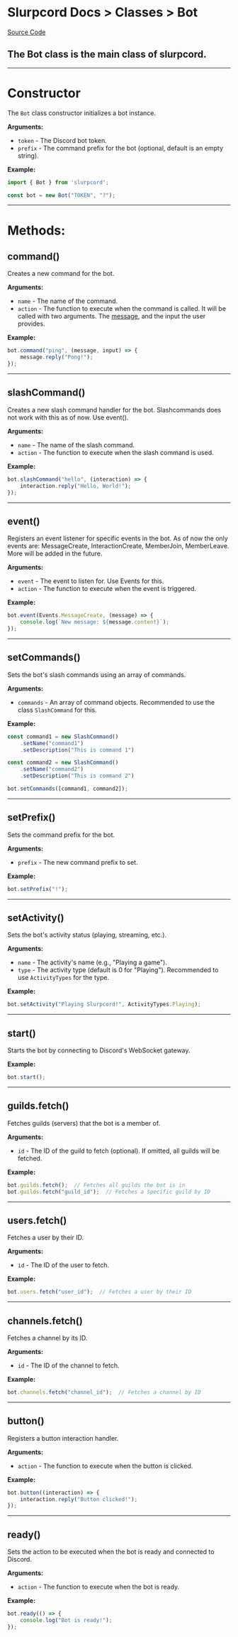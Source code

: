 # Slurpcord Docs > Classes > Bot


[Source Code](https://github.com/slurpy-films/slurpcord/tree/master/src/bot.js)

## The Bot class is the main class of slurpcord.

---

# Constructor
The `Bot` class constructor initializes a bot instance.

**Arguments:**
- `token` - The Discord bot token.
- `prefix` - The command prefix for the bot (optional, default is an empty string).

**Example:**
```javascript
import { Bot } from 'slurpcord';

const bot = new Bot("TOKEN", "?");
```

---

# Methods:

## command()
Creates a new command for the bot.

**Arguments:**
- `name` - The name of the command.
- `action` - The function to execute when the command is called. It will be called with two arguments. The [message](https://github.com/slurpy-films/slurpcord-docs/tree/master/structures/Message.md), and the input the user provides.

**Example:**
```javascript
bot.command("ping", (message, input) => {
    message.reply("Pong!");
});
```

---

## slashCommand()
Creates a new slash command handler for the bot. Slashcommands does not work with this as of now. Use event().

**Arguments:**
- `name` - The name of the slash command.
- `action` - The function to execute when the slash command is used.

**Example:**
```javascript
bot.slashCommand("hello", (interaction) => {
    interaction.reply("Hello, World!");
});
```

---

## event()
Registers an event listener for specific events in the bot. As of now the only events are: MessageCreate, InteractionCreate, MemberJoin, MemberLeave. More will be added in the future.

**Arguments:**
- `event` - The event to listen for. Use Events for this.
- `action` - The function to execute when the event is triggered.

**Example:**
```javascript
bot.event(Events.MessageCreate, (message) => {
    console.log(`New message: ${message.content}`);
});
```

---

## setCommands()
Sets the bot's slash commands using an array of commands.

**Arguments:**
- `commands` - An array of command objects. Recommended to use the class `SlashCommand` for this.

**Example:**
```javascript
const command1 = new SlashCommand()
    .setName("command1")
    .setDescription("This is command 1")

const command2 = new SlashCommand()
    .setName("command2")
    .setDescription("This is command 2")

bot.setCommands([command1, command2]);
```

---

## setPrefix()
Sets the command prefix for the bot.

**Arguments:**
- `prefix` - The new command prefix to set.

**Example:**
```javascript
bot.setPrefix("!");
```

---

## setActivity()
Sets the bot's activity status (playing, streaming, etc.).

**Arguments:**
- `name` - The activity's name (e.g., "Playing a game").
- `type` - The activity type (default is 0 for "Playing"). Recommended to use `ActivityTypes` for the type.

**Example:**
```javascript
bot.setActivity("Playing Slurpcord!", ActivityTypes.Playing);
```

---

## start()
Starts the bot by connecting to Discord's WebSocket gateway.

**Example:**
```javascript
bot.start();
```

---

## guilds.fetch()
Fetches guilds (servers) that the bot is a member of.

**Arguments:**
- `id` - The ID of the guild to fetch (optional). If omitted, all guilds will be fetched.

**Example:**
```javascript
bot.guilds.fetch();  // Fetches all guilds the bot is in
bot.guilds.fetch("guild_id");  // Fetches a specific guild by ID
```

---

## users.fetch()
Fetches a user by their ID.

**Arguments:**
- `id` - The ID of the user to fetch.

**Example:**
```javascript
bot.users.fetch("user_id");  // Fetches a user by their ID
```

---

## channels.fetch()
Fetches a channel by its ID.

**Arguments:**
- `id` - The ID of the channel to fetch.

**Example:**
```javascript
bot.channels.fetch("channel_id");  // Fetches a channel by ID
```

---

## button()
Registers a button interaction handler.

**Arguments:**
- `action` - The function to execute when the button is clicked.

**Example:**
```javascript
bot.button((interaction) => {
    interaction.reply("Button clicked!");
});
```

---

## ready()
Sets the action to be executed when the bot is ready and connected to Discord.

**Arguments:**
- `action` - The function to execute when the bot is ready.

**Example:**
```javascript
bot.ready(() => {
    console.log("Bot is ready!");
});
```